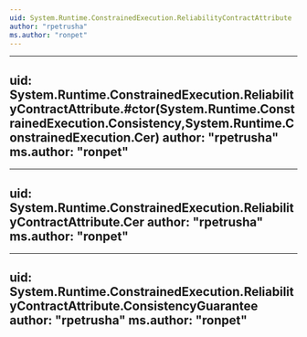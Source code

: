 ```yaml
---
uid: System.Runtime.ConstrainedExecution.ReliabilityContractAttribute
author: "rpetrusha"
ms.author: "ronpet"
---
```


---
uid: System.Runtime.ConstrainedExecution.ReliabilityContractAttribute.#ctor(System.Runtime.ConstrainedExecution.Consistency,System.Runtime.ConstrainedExecution.Cer)
author: "rpetrusha"
ms.author: "ronpet"
---

---
uid: System.Runtime.ConstrainedExecution.ReliabilityContractAttribute.Cer
author: "rpetrusha"
ms.author: "ronpet"
---

---
uid: System.Runtime.ConstrainedExecution.ReliabilityContractAttribute.ConsistencyGuarantee
author: "rpetrusha"
ms.author: "ronpet"
---
